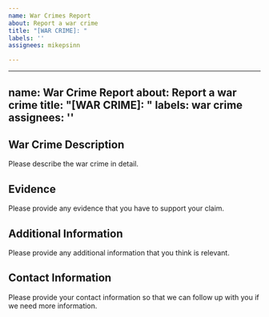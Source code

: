 ```yaml
---
name: War Crimes Report
about: Report a war crime
title: "[WAR CRIME]: "
labels: ''
assignees: mikepsinn

---
```


---
name: War Crime Report
about: Report a war crime
title: "[WAR CRIME]: "
labels: war crime
assignees: ''
---

## War Crime Description

Please describe the war crime in detail.

## Evidence

Please provide any evidence that you have to support your claim.

## Additional Information

Please provide any additional information that you think is relevant.

## Contact Information

Please provide your contact information so that we can follow up with you if we need more information.
